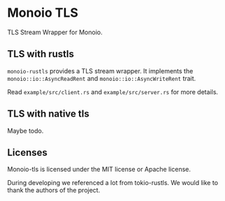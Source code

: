 # Monoio TLS
TLS Stream Wrapper for Monoio.

## TLS with rustls
`monoio-rustls` provides a TLS stream wrapper. It implements the `monoio::io::AsyncReadRent` and `monoio::io::AsyncWriteRent` trait.

Read `example/src/client.rs` and `example/src/server.rs` for more details.

## TLS with native tls
Maybe todo.

## Licenses
Monoio-tls is licensed under the MIT license or Apache license.

During developing we referenced a lot from tokio-rustls. We would like to thank the authors of the project.